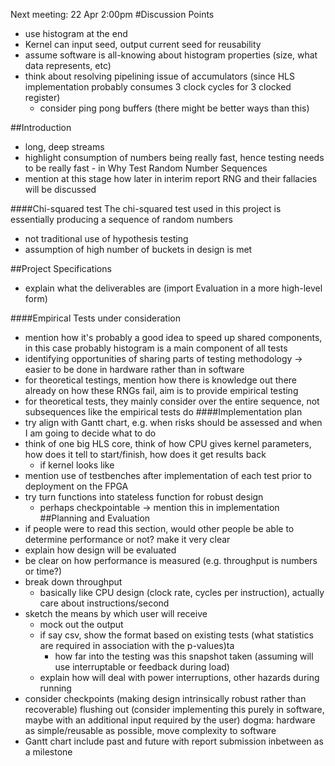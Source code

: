 Next meeting: 22 Apr 2:00pm
#Discussion Points
- use histogram at the end
- Kernel can input seed, output current seed for reusability
- assume software is all-knowing about histogram properties (size, what data represents, etc)
- think about resolving pipelining issue of accumulators (since HLS implementation probably consumes 3 clock cycles for 3 clocked register)
	- consider ping pong buffers (there might be better ways than this)

##Introduction
- long, deep streams
- highlight consumption of numbers being really fast, hence testing needs to be really fast - in Why Test Random Number Sequences
- mention at this stage how later in interim report RNG and their fallacies will be discussed

####Chi-squared test
The chi-squared test used in this project is essentially producing a sequence of random numbers
- not traditional use of hypothesis testing
- assumption of high number of buckets in design is met

##Project Specifications
- explain what the deliverables are (import Evaluation in a more high-level form)

####Empirical Tests under consideration
- mention how it's probably a good idea to speed up shared components, in this case probably histogram is a main component of all tests
- identifying opportunities of sharing parts of testing methodology -> easier to be done in hardware rather than in software
- for theoretical testings, mention how there is knowledge out there already on how these RNGs fail, aim is to provide empirical testing
- for theoretical tests, they mainly consider over the entire sequence, not subsequences like the empirical tests do
####Implementation plan
- try align with Gantt chart, e.g. when risks should be assessed and when I am going to decide what to do
- think of one big HLS core, think of how CPU gives kernel parameters, how does it tell to start/finish, how does it get results back
	- if kernel looks like 
- mention use of testbenches after implementation of each test prior to deployment on the FPGA
- try turn functions into stateless function for robust design
  - perhaps checkpointable -> mention this in implementation
##Planning and Evaluation
- if people were to read this section, would other people be able to determine performance or not? make it very clear
- explain how design will be evaluated
- be clear on how performance is measured (e.g. throughput is numbers or time?)
- break down throughput
	- basically like CPU design (clock rate, cycles per instruction), actually 	care about instructions/second
- sketch the means by which user will receive
	- mock out the output
	- if say csv, show the format based on existing tests (what statistics are required in association with the p-values)ta 
		- how far into the testing was this snapshot taken 		(assuming will use interruptable or feedback during load)
	- explain how will deal with power interruptions, other hazards during running
- consider checkpoints (making design intrinsically robust rather than recoverable) flushing out (consider implementing this purely in software, maybe with an additional input required by the user) dogma: hardware as simple/reusable as possible, move complexity to software
- Gantt chart include past and future with report submission inbetween as a milestone
